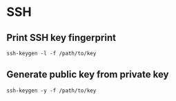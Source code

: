 # SSH

## Print SSH key fingerprint

    ssh-keygen -l -f /path/to/key

## Generate public key from private key

    ssh-keygen -y -f /path/to/key
